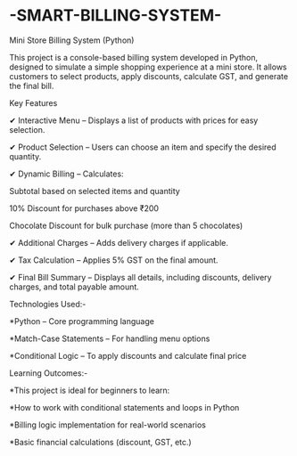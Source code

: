 # -SMART-BILLING-SYSTEM-
Mini Store Billing System (Python)

This project is a console-based billing system developed in Python, designed to simulate a simple shopping experience at a mini store. It allows customers to select products, apply discounts, calculate GST, and generate the final bill.

Key Features

✔ Interactive Menu – Displays a list of products with prices for easy selection.

✔ Product Selection – Users can choose an item and specify the desired quantity.

✔ Dynamic Billing – Calculates:

Subtotal based on selected items and quantity

10% Discount for purchases above ₹200

Chocolate Discount for bulk purchase (more than 5 chocolates)

✔ Additional Charges – Adds delivery charges if applicable.

✔ Tax Calculation – Applies 5% GST on the final amount.

✔ Final Bill Summary – Displays all details, including discounts, delivery charges, and total payable amount.


Technologies Used:-

*Python – Core programming language

*Match-Case Statements – For handling menu options

*Conditional Logic – To apply discounts and calculate final price

Learning Outcomes:-

*This project is ideal for beginners to learn:

*How to work with conditional statements and loops in Python

*Billing logic implementation for real-world scenarios

*Basic financial calculations (discount, GST, etc.)
